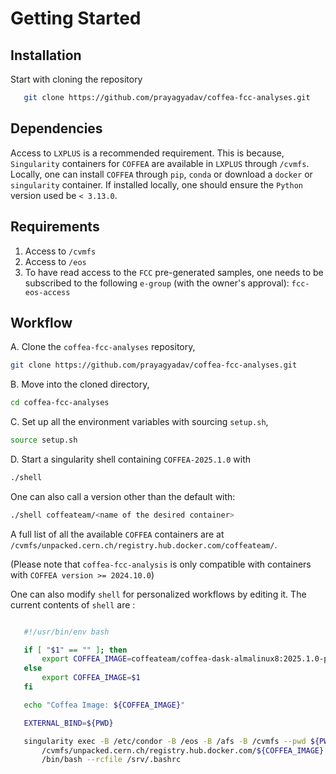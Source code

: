 # Getting Started

## Installation

Start with cloning the repository

``` bash
   git clone https://github.com/prayagyadav/coffea-fcc-analyses.git
```

## Dependencies
Access to `LXPLUS` is a recommended requirement. This is because, `Singularity` containers for `COFFEA` are available in `LXPLUS` through `/cvmfs`. Locally, one can install `COFFEA` through `pip`, `conda` or download a `docker` or `singularity` container. If installed locally, one should ensure the `Python` version used be `< 3.13.0`.

## Requirements

1. Access to `/cvmfs`
2. Access to `/eos`
3. To have read access to the `FCC` pre-generated samples, one needs to be
   subscribed to the following `e-group` (with the owner's approval):
   `fcc-eos-access`

## Workflow

A. Clone the `coffea-fcc-analyses` repository,
```bash
git clone https://github.com/prayagyadav/coffea-fcc-analyses.git
```

B. Move into the cloned directory,
``` bash
cd coffea-fcc-analyses
```

C. Set up all the environment variables with sourcing `setup.sh`,
```bash
source setup.sh
```

D. Start a singularity shell containing `COFFEA-2025.1.0` with
``` bash
./shell
```
One can also call a version other than the default with:
``` bash
./shell coffeateam/<name of the desired container>
```
A full list of all the available `COFFEA` containers are at `/cvmfs/unpacked.cern.ch/registry.hub.docker.com/coffeateam/`.

(Please note that `coffea-fcc-analysis` is only compatible with containers with `COFFEA version >= 2024.10.0`)

One can also modify `shell` for personalized workflows by editing it. The current contents of
`shell` are :

``` bash

   #!/usr/bin/env bash

   if [ "$1" == "" ]; then
       export COFFEA_IMAGE=coffeateam/coffea-dask-almalinux8:2025.1.0-py3.12
   else
       export COFFEA_IMAGE=$1
   fi

   echo "Coffea Image: ${COFFEA_IMAGE}"

   EXTERNAL_BIND=${PWD}

   singularity exec -B /etc/condor -B /eos -B /afs -B /cvmfs --pwd ${PWD} \
       /cvmfs/unpacked.cern.ch/registry.hub.docker.com/${COFFEA_IMAGE} \
       /bin/bash --rcfile /srv/.bashrc
```
